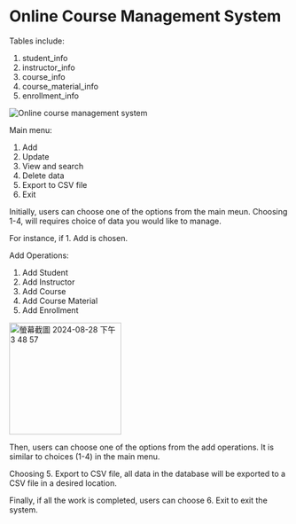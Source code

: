 # Online Course Management System

Tables include:
1. student_info
2. instructor_info
3. course_info
4. course_material_info
5. enrollment_info

![Online course management system](https://github.com/user-attachments/assets/b3a751b1-6554-4de3-89ed-0027dc109ac2)

Main menu:
1. Add
2. Update
3. View and search
4. Delete data
5. Export to CSV file
6. Exit

Initially, users can choose one of the options from the main meun.
Choosing 1-4, will requires choice of data you would like to manage.

For instance, if 1. Add is chosen.

Add Operations:
1. Add Student
2. Add Instructor
3. Add Course
4. Add Course Material
5. Add Enrollment

<img width="202" alt="螢幕截圖 2024-08-28 下午3 48 57" src="https://github.com/user-attachments/assets/3ac54b40-6469-4316-92a5-b8436d19346b">

Then, users can choose one of the options from the add operations.
It is similar to choices (1-4) in the main menu.

Choosing 5. Export to CSV file, all data in the database will be exported to a CSV file in a desired location.

Finally, if all the work is completed, users can choose 6. Exit to exit the system.
